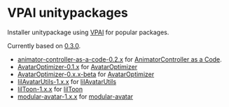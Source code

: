 # VPAI unitypackages

Installer unitypackage using [VPAI] for popular packages.

<!-- Don't forget update link & build.sh when update version -->
Currently based on [0.3.0][vpai-release-link].

[vpai-release-link]: https://github.com/anatawa12/VPMPackageAutoInstaller/releases/tag/v0.3.0

- [animator-controller-as-a-code-0.2.x] for [AnimatorController as a Code].
- [AvatarOptimizer-0.1.x] for [AvatarOptimizer]
- [AvatarOptimizer-0.x.x-beta] for [AvatarOptimizer]
- [lilAvatarUtils-1.x.x] for [lilAvatarUtils]
- [lilToon-1.x.x] for [lilToon]
- [modular-avatar-1.x.x] for [modular-avatar]

[animator-controller-as-a-code-0.2.x]: https://github.com/anatawa12/VPAI-unitypackages/raw/master/animator-controller-as-a-code-0.2.x-installer.unitypackage
[AvatarOptimizer-0.1.x]: https://github.com/anatawa12/VPAI-unitypackages/raw/master/AvatarOptimizer-0.1.x-installer.unitypackage
[AvatarOptimizer-0.x.x-beta]: https://github.com/anatawa12/VPAI-unitypackages/raw/master/AvatarOptimizer-0.x.x-beta-installer.unitypackage
[lilAvatarUtils-1.x.x]: https://github.com/anatawa12/VPAI-unitypackages/raw/master/lilAvatarUtils-1.x.x-installer.unitypackage
[lilToon-1.x.x]: https://github.com/anatawa12/VPAI-unitypackages/raw/master/lilToon-1.x.x-installer.unitypackage
[modular-avatar-1.x.x]: https://github.com/anatawa12/VPAI-unitypackages/raw/master/modular-avatar-1.x.x-installer.unitypackage

[AnimatorController as a Code]: https://github.com/anatawa12/AnimatorController-as-a-Code
[AvatarOptimizer]: https://github.com/anatawa12/AvatarOptimizer
[lilAvatarUtils]: https://github.com/lilxyzw/lilAvatarUtils
[lilToon]: https://github.com/lilxyzw/lilToon
[modular-avatar]: https://github.com/bdunderscore/modular-avatar

[VPAI]: https://github.com/anatawa12/VPMPackageAutoInstaller
